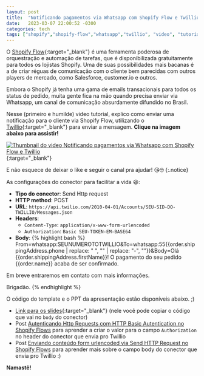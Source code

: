```yaml
---
layout: post
title:  "Notificando pagamentos via Whatsapp com Shopify Flow e Twillio"
date:   2023-03-07 22:00:52 -0300
categories: tech
tags: ["shopify","shopify-flow","whatsapp","twillio", "video", "tutorial"]
---
```


O [Shopify Flow](https://shopify.dev/docs/apps/flow){:target="_blank"} é uma ferramenta poderosa de orquestração e automação de tarefas, que é disponibilizada gratuitamente para todos os lojistas Shopify. Uma de suas possibilidades mais bacanas é a de criar réguas de comunicação com o cliente bem parecidas com outros players de mercado, como Salesforce, customer.io e outros.

Embora o Shopify já tenha uma gama de emails transacionais para todos os status de pedido, muita gente fica na mão quando precisa enviar via Whatsapp, um canal de comunicação absurdamente difundido no Brasil.

Nesse (primeiro e humilde) video tutorial, explico como enviar uma notificação para o cliente via Shopify Flow, utilizando o [Twillio](https://www.twilio.com/pt-br/){:target="_blank"} para enviar a mensagem. **Clique na imagem abaixo para assistir!**

[![Thumbnail do video Notificando pagamentos via Whatsapp com Shopify Flow e Twillio](https://img.youtube.com/vi/vsV9Th810Nc/0.jpg)](https://www.youtube.com/watch?v=vsV9Th810Nc){:target="_blank"}

E não esquece de deixar o like e seguir o canal pra ajudar! 😘🤓
{:.notice}

As configurações do conector para facilitar a vida 😆:

* **Tipo do conector**: Send Http request
* **HTTP method**: POST
* **URL**: `https://api.twilio.com/2010-04-01/Accounts/SEU-SID-DO-TWILLIO/Messages.json`
* **Headers**:
  * `Content-Type`: `application/x-www-form-urlencoded`
  * `Authorization`: `Basic SEU-TOKEN-EM-BASE64`
* **Body**:
  {% highlight bash %}
From=whatsapp:SEUNUMEROTOTWILLIO&To=whatsapp:55\{\{order.shippingAddress.phone | replace: " ", "" | replace: "-", ""\}\}&Body=Olá {{order.shippingAddress.firstName}}! O pagamento do seu pedido {{order.name}} acaba de ser confirmado.

Em breve entraremos em contato com mais informações.

Brigadão.
{% endhighlight %}


O código do template e o PPT da apresentação estão disponíveis abaixo. ;)

* [Link para os slides](/assets/posts/2023/2023-03-07-notificacoes-whatsapp-shopify-flow-twillio/Notificando%20pagamentos%20via%20Whatsapp%20com%20Shopify%20Flow%20e%20Twillio.pdf){:target="_blank"} (nele você pode copiar o código que vai no `body` do conector)
* Post [Autenticando Http Requests com HTTP Basic Autentication no Shopify Flows](https://leohackin.com.br/articles/2023-02/shopify-flow-basic-auth) para aprender a criar o valor para o campo `Authorization` no header do conector que envia pro Twillio
* Post [Enviando conteúdo form urlencoded via Send HTTP Request no Shopify Flows](https://leohackin.com.br/articles/2023-02/shopify-flow-url-encode) para aprender mais sobre o campo body do conector que envia pro Twillio :)

__Namastê!__
